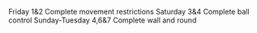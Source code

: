 Friday 1&2  Complete movement restrictions
Saturday 3&4 Complete ball control
Sunday-Tuesday 4,6&7 Complete wall and round
